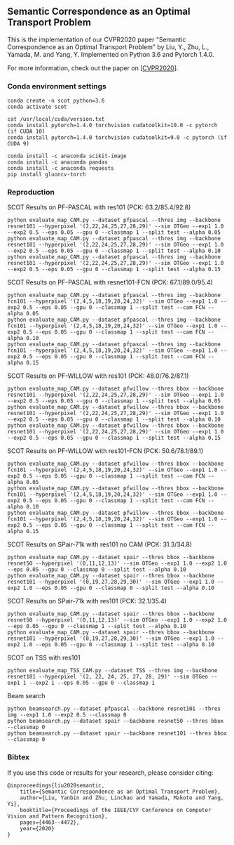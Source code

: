 ## Semantic Correspondence as an Optimal Transport Problem
This is the implementation of our CVPR2020 paper "Semantic Correspondence as an Optimal Transport Problem" by Liu, Y., Zhu, L., Yamada, M. and Yang, Y.
Implemented on Python 3.6 and Pytorch 1.4.0.

For more information, check out the paper on [[CVPR2020](https://openaccess.thecvf.com/content_CVPR_2020/papers/Liu_Semantic_Correspondence_as_an_Optimal_Transport_Problem_CVPR_2020_paper.pdf)].

### Conda environment settings

    conda create -n scot python=3.6
    conda activate scot

    cat /usr/local/cuda/version.txt
    conda install pytorch=1.4.0 torchvision cudatoolkit=10.0 -c pytorch (if CUDA 10) 
    conda install pytorch=1.4.0 torchvision cudatoolkit=9.0 -c pytorch (if CUDA 9) 
    
    conda install -c anaconda scikit-image
    conda install -c anaconda pandas
    conda install -c anaconda requests
    pip install gluoncv-torch

### Reproduction    

   
SCOT Results on PF-PASCAL with res101 (PCK: 63.2/85.4/92.8)

    python evaluate_map_CAM.py --dataset pfpascal --thres img --backbone resnet101 --hyperpixel '(2,22,24,25,27,28,29)' --sim OTGeo --exp1 1.0 --exp2 0.5 --eps 0.05 --gpu 0 --classmap 1 --split test --alpha 0.05
    python evaluate_map_CAM.py --dataset pfpascal --thres img --backbone resnet101 --hyperpixel '(2,22,24,25,27,28,29)' --sim OTGeo --exp1 1.0 --exp2 0.5 --eps 0.05 --gpu 0 --classmap 1 --split test --alpha 0.10
    python evaluate_map_CAM.py --dataset pfpascal --thres img --backbone resnet101 --hyperpixel '(2,22,24,25,27,28,29)' --sim OTGeo --exp1 1.0 --exp2 0.5 --eps 0.05 --gpu 0 --classmap 1 --split test --alpha 0.15

SCOT Results on PF-PASCAL with resnet101-FCN (PCK: 67.1/89.0/95.4)

    python evaluate_map_CAM.py --dataset pfpascal --thres img --backbone fcn101 --hyperpixel '(2,4,5,18,19,20,24,32)' --sim OTGeo --exp1 1.0 --exp2 0.5 --eps 0.05 --gpu 0 --classmap 1 --split test --cam FCN --alpha 0.05
    python evaluate_map_CAM.py --dataset pfpascal --thres img --backbone fcn101 --hyperpixel '(2,4,5,18,19,20,24,32)' --sim OTGeo --exp1 1.0 --exp2 0.5 --eps 0.05 --gpu 0 --classmap 1 --split test --cam FCN --alpha 0.10
    python evaluate_map_CAM.py --dataset pfpascal --thres img --backbone fcn101 --hyperpixel '(2,4,5,18,19,20,24,32)' --sim OTGeo --exp1 1.0 --exp2 0.5 --eps 0.05 --gpu 0 --classmap 1 --split test --cam FCN --alpha 0.15


SCOT Results on PF-WILLOW with res101 (PCK: 48.0/76.2/87.1)

    python evaluate_map_CAM.py --dataset pfwillow --thres bbox --backbone resnet101 --hyperpixel '(2,22,24,25,27,28,29)' --sim OTGeo --exp1 1.0 --exp2 0.5 --eps 0.05 --gpu 0 --classmap 1 --split test --alpha 0.05
    python evaluate_map_CAM.py --dataset pfwillow --thres bbox --backbone resnet101 --hyperpixel '(2,22,24,25,27,28,29)' --sim OTGeo --exp1 1.0 --exp2 0.5 --eps 0.05 --gpu 0 --classmap 1 --split test --alpha 0.10
    python evaluate_map_CAM.py --dataset pfwillow --thres bbox --backbone resnet101 --hyperpixel '(2,22,24,25,27,28,29)' --sim OTGeo --exp1 1.0 --exp2 0.5 --eps 0.05 --gpu 0 --classmap 1 --split test --alpha 0.15


SCOT Results on PF-WILLOW with res101-FCN (PCK: 50.6/78.1/89.1)
    
    python evaluate_map_CAM.py --dataset pfwillow --thres bbox --backbone fcn101 --hyperpixel '(2,4,5,18,19,20,24,32)' --sim OTGeo --exp1 1.0 --exp2 0.5 --eps 0.05 --gpu 0 --classmap 1 --split test --cam FCN --alpha 0.05
    python evaluate_map_CAM.py --dataset pfwillow --thres bbox --backbone fcn101 --hyperpixel '(2,4,5,18,19,20,24,32)' --sim OTGeo --exp1 1.0 --exp2 0.5 --eps 0.05 --gpu 0 --classmap 1 --split test --cam FCN --alpha 0.10
    python evaluate_map_CAM.py --dataset pfwillow --thres bbox --backbone fcn101 --hyperpixel '(2,4,5,18,19,20,24,32)' --sim OTGeo --exp1 1.0 --exp2 0.5 --eps 0.05 --gpu 0 --classmap 1 --split test --cam FCN --alpha 0.15


SCOT Results on SPair-71k with res101 no CAM (PCK: 31.3/34.8) 

    python evaluate_map_CAM.py --dataset spair --thres bbox --backbone resnet50 --hyperpixel '(0,11,12,13)' --sim OTGeo --exp1 1.0 --exp2 1.0 --eps 0.05 --gpu 0 --classmap 0 --split test --alpha 0.10
    python evaluate_map_CAM.py --dataset spair --thres bbox --backbone resnet101 --hyperpixel '(0,19,27,28,29,30)' --sim OTGeo --exp1 1.0 --exp2 1.0 --eps 0.05 --gpu 0 --classmap 0 --split test --alpha 0.10


SCOT Results on SPair-71k with res101 (PCK: 32.1/35.4)
    
    python evaluate_map_CAM.py --dataset spair --thres bbox --backbone resnet50 --hyperpixel '(0,11,12,13)' --sim OTGeo --exp1 1.0 --exp2 1.0 --eps 0.05 --gpu 0 --classmap 1 --split test --alpha 0.10
    python evaluate_map_CAM.py --dataset spair --thres bbox --backbone resnet101 --hyperpixel '(0,19,27,28,29,30)' --sim OTGeo --exp1 1.0 --exp2 1.0 --eps 0.05 --gpu 0 --classmap 1 --split test --alpha 0.10


SCOT on TSS with res101

    python evaluate_map_TSS_CAM.py --dataset TSS --thres img --backbone resnet101 --hyperpixel '(2, 22, 24, 25, 27, 28, 29)' --sim OTGeo --exp1 1 --exp2 1 --eps 0.05 --gpu 0 --classmap 1


Beam search 
    
    python beamsearch.py --dataset pfpascal --backbone resnet101 --thres img --exp1 1.0 --exp2 0.5 --classmap 0
    python beamsearch.py --dataset spair --backbone resnet50 --thres bbox --classmap 0
    python beamsearch.py --dataset spair --backbone resnet101 --thres bbox --classmap 0

    
### Bibtex
If you use this code or results for your research, please consider citing:
````
@inproceedings{liu2020semantic,
    title={Semantic Correspondence as an Optimal Transport Problem},
    author={Liu, Yanbin and Zhu, Linchao and Yamada, Makoto and Yang, Yi},
    booktitle={Proceedings of the IEEE/CVF Conference on Computer Vision and Pattern Recognition},
    pages={4463--4472},
    year={2020}
}
````
